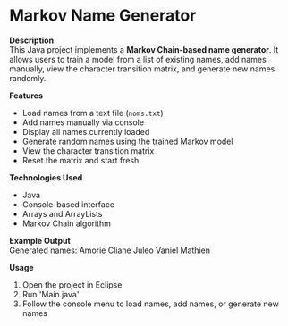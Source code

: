 # Markov Name Generator

**Description**  
This Java project implements a **Markov Chain-based name generator**. It allows users to train a model from a list of existing names, add names manually, view the character transition matrix, and generate new names randomly.  

**Features**  
- Load names from a text file (`noms.txt`)  
- Add names manually via console  
- Display all names currently loaded  
- Generate random names using the trained Markov model  
- View the character transition matrix  
- Reset the matrix and start fresh  

**Technologies Used**  
- Java  
- Console-based interface  
- Arrays and ArrayLists  
- Markov Chain algorithm  

**Example Output**  
Generated names:
Amorie
Cliane
Juleo
Vaniel
Mathien

**Usage**  
1. Open the project in Eclipse  
2. Run 'Main.java'
3. Follow the console menu to load names, add names, or generate new names
